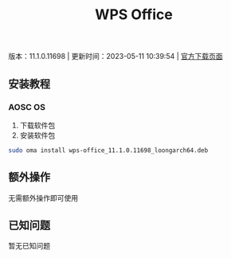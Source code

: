 ﻿---
id: 1104
title: WPS Office
toc: true
weight: 1104
---

版本：11.1.0.11698 | 更新时间：2023-05-11 10:39:54 | [官方下载页面](http://app.loongapps.cn/#/detail/1104)

## 安装教程 

### AOSC OS 

1. 下载软件包
2. 安装软件包

```bash
sudo oma install wps-office_11.1.0.11698_loongarch64.deb
```

## 额外操作

无需额外操作即可使用

## 已知问题

暂无已知问题

